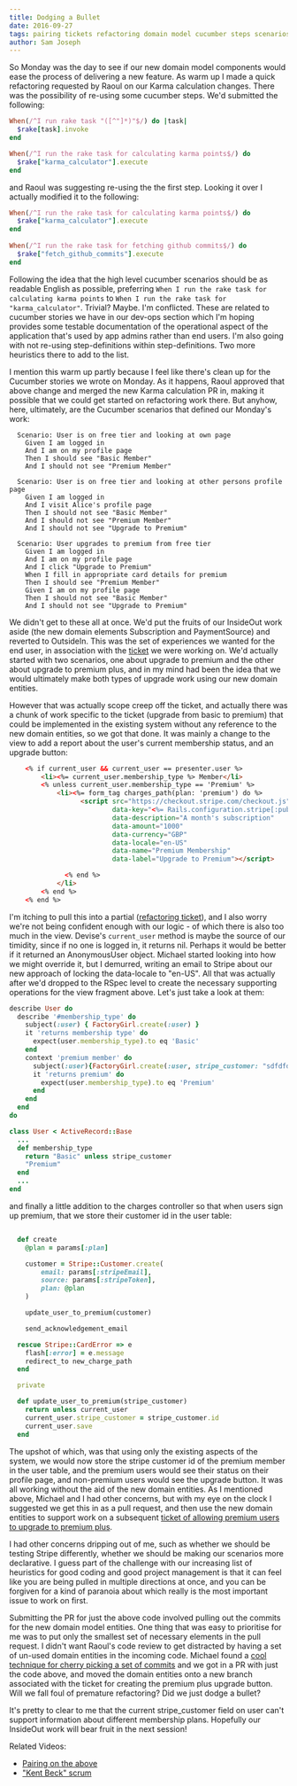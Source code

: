 ```yaml
---
title: Dodging a Bullet
date: 2016-09-27
tags: pairing tickets refactoring domain model cucumber steps scenarios heuristics stripe git rspec
author: Sam Joseph
---
```



So Monday was the day to see if our new domain model components would ease the process of delivering a new feature. As warm up I made a quick refactoring requested by Raoul on our Karma calculation changes.  There was the possibility of re-using some cucumber steps.  We'd submitted the following:

```rb
When(/^I run rake task "([^"]*)"$/) do |task|
  $rake[task].invoke    
end

When(/^I run the rake task for calculating karma points$/) do
  $rake["karma_calculator"].execute
end
```

and Raoul was suggesting re-using the the first step.  Looking it over I actually modified it to the following:


```rb
When(/^I run the rake task for calculating karma points$/) do
  $rake["karma_calculator"].execute
end
        
When(/^I run the rake task for fetching github commits$/) do
  $rake["fetch_github_commits"].execute
end
```

Following the idea that the high level cucumber scenarios should be as readable English as possible, preferring `When I run the rake task for calculating karma points` to `When I run the rake task for "karma_calculator"`.  Trivial?  Maybe.  I'm conflicted.  These are related to cucumber stories we have in our dev-ops section which I'm hoping provides some testable documentation of the operational aspect of the application that's used by app admins rather than end users.  I'm also going with not re-using step-definitions within step-definitions.  Two more heuristics there to add to the list.

I mention this warm up partly because I feel like there's clean up for the Cucumber stories we wrote on Monday.  As it happens, Raoul approved that above change and merged the new Karma calculation PR in, making it possible that we could get started on refactoring work there.  But anyhow, here, ultimately, are the Cucumber scenarios that defined our Monday's work:

```gherkin
  Scenario: User is on free tier and looking at own page
    Given I am logged in
    And I am on my profile page
    Then I should see "Basic Member"
    And I should not see "Premium Member"

  Scenario: User is on free tier and looking at other persons profile page
    Given I am logged in
    And I visit Alice's profile page
    Then I should not see "Basic Member"
    And I should not see "Premium Member"
    And I should not see "Upgrade to Premium"

  Scenario: User upgrades to premium from free tier
    Given I am logged in
    And I am on my profile page
    And I click "Upgrade to Premium"
    When I fill in appropriate card details for premium
    Then I should see "Premium Member"
    Given I am on my profile page
    Then I should not see "Basic Member"
    And I should not see "Upgrade to Premium"
```

We didn't get to these all at once.  We'd put the fruits of our InsideOut work aside (the new domain elements Subscription and PaymentSource) and reverted to OutsideIn.  This was the set of experiences we wanted for the end user, in association with the [ticket](https://github.com/AgileVentures/WebsiteOne/issues/1261) we were working on.  We'd actually started with two scenarios, one about upgrade to premium and the other about upgrade to premium plus, and in my mind had been the idea that we would ultimately make both types of upgrade work using our new domain entities.

However that was actually scope creep off the ticket, and actually there was a chunk of work specific to the ticket (upgrade from basic to premium) that could be implemented in the existing system without any reference to the new domain entities, so we got that done.  It was mainly a change to the view to add a report about the user's current membership status, and an upgrade button:

```html
    <% if current_user && current_user == presenter.user %>
        <li><%= current_user.membership_type %> Member</li>
        <% unless current_user.membership_type == 'Premium' %>
            <li><%= form_tag charges_path(plan: 'premium') do %>
                  <script src="https://checkout.stripe.com/checkout.js" class="stripe-button"
                          data-key="<%= Rails.configuration.stripe[:publishable_key] %>"
                          data-description="A month's subscription"
                          data-amount="1000"
                          data-currency="GBP"
                          data-locale="en-US"
                          data-name="Premium Membership"
                          data-label="Upgrade to Premium"></script>

              <% end %>
            </li>
        <% end %>
    <% end %>  
```

I'm itching to pull this into a partial ([refactoring ticket](https://github.com/AgileVentures/WebsiteOne/issues/1306)), and I also worry we're not being confident enough with our logic - of which there is also too much in the view.  Devise's `current_user` method is maybe the source of our timidity, since if no one is logged in, it returns nil.  Perhaps it would be better if it returned an AnonymousUser object.  Michael started looking into how we might override it, but I demurred, writing an email to Stripe about our new approach of locking the data-locale to "en-US".  All that was actually after we'd dropped to the RSpec level to create the necessary supporting operations for the view fragment above.  Let's just take a look at them:

```rb
describe User do
  describe '#membership_type' do
    subject(:user) { FactoryGirl.create(:user) }
    it 'returns membership type' do
      expect(user.membership_type).to eq 'Basic'
    end
    context 'premium member' do
      subject(:user){FactoryGirl.create(:user, stripe_customer: "sdfdfds")}
      it 'returns premium' do
        expect(user.membership_type).to eq 'Premium'
      end
    end
  end
do
```

```rb
class User < ActiveRecord::Base
  ...
  def membership_type
    return "Basic" unless stripe_customer
    "Premium"
  end
  ...
end
```

and finally a little addition to the charges controller so that when users sign up premium, that we store their customer id in the user table:

```rb

  def create
    @plan = params[:plan]

    customer = Stripe::Customer.create(
        email: params[:stripeEmail],
        source: params[:stripeToken],
        plan: @plan
    )

    update_user_to_premium(customer)

    send_acknowledgement_email

  rescue Stripe::CardError => e
    flash[:error] = e.message
    redirect_to new_charge_path
  end

  private

  def update_user_to_premium(stripe_customer)
    return unless current_user
    current_user.stripe_customer = stripe_customer.id
    current_user.save
  end
```

The upshot of which, was that using only the existing aspects of the system, we would now store the stripe customer id of the premium member in the user table, and the premium users would see their status on their profile page, and non-premium users would see the upgrade button.  It was all working without the aid of the new domain entities.  As I mentioned above, Michael and I had other concerns, but with my eye on the clock I suggested we get this in as a pull request, and then use the new domain entities to support work on a subsequent [ticket of allowing premium users to upgrade to premium plus](https://github.com/AgileVentures/WebsiteOne/issues/1303).

I had other concerns dripping out of me, such as whether we should be testing Stripe differently, whether we should be making our scenarios more declarative.  I guess part of the challenge with our increasing list of heuristics for good coding and good project management is that it can feel like you are being pulled in multiple directions at once, and you can be forgiven for a kind of paranoia about which really is the most important issue to work on first.

Submitting the PR for just the above code involved pulling out the commits for the new domain model entities.  One thing that was easy to prioritise for me was to put only the smallest set of necessary elements in the pull request.  I didn't want Raoul's code review to get distracted by having a set of un-used domain entities in the incoming code.  Michael found a [cool technique for cherry picking a set of commits](http://stackoverflow.com/a/1994491/316729) and we got in a PR with just the code above, and moved the domain entities onto a new branch associated with the ticket for creating the premium plus upgrade button.  Will we fall foul of premature refactoring?  Did we just dodge a bullet?

It's pretty to clear to me that the current stripe_customer field on user can't support information about different membership plans.  Hopefully our InsideOut work will bear fruit in the next session!


Related Videos:


* [Pairing on the above](https://www.youtube.com/watch?v=UprAXzePQmo)
* ["Kent Beck" scrum](https://www.youtube.com/watch?v=JPvkCffsHOo)
